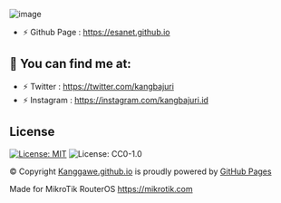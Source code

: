 ![image](https://user-images.githubusercontent.com/42666125/202864286-43913603-5fae-4532-a329-36f26c547c5a.png)
- ⚡ Github Page : https://esanet.github.io

## :link: <b>You can find me at:</b>
- ⚡ Twitter : https://twitter.com/kangbajuri
- ⚡ Instagram : https://instagram.com/kangbajuri.id

## <b>License</b><br>
[![License: MIT](https://img.shields.io/badge/License-MIT-yellow.svg)](https://opensource.org/licenses/MIT)
![License: CC0-1.0](https://img.shields.io/badge/License-CC0_1.0-lightgrey.svg)

© Copyright <a href="https://kanggawe.github.io/">Kanggawe.github.io</a> is proudly powered by <a href="https://pages.github.com/">GitHub Pages</a> <br>

Made for MikroTik RouterOS https://mikrotik.com
